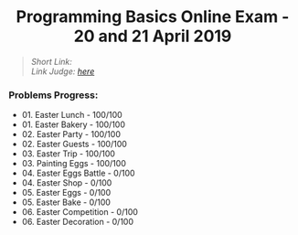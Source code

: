 <h1 align="center">Programming Basics Online Exam - 20 and 21 April 2019</h1>

<blockquote>
    <i>
        Short Link: 
    </i>
    <br>
    <i>
        Link Judge: <a href="https://judge.softuni.bg/Contests/Practice/Index/1637#0">here</a>
    </i>
</blockquote>

<h3>Problems Progress:</h3>
<ul>
<li>
    01. Easter Lunch - 100/100
</li>

<li>
    01. Easter Bakery - 100/100
</li>

<li>
    02. Easter Party - 100/100
</li>

<li>
    02. Easter Guests - 100/100
</li>

<li>
    03. Easter Trip - 100/100
</li>

<li>
    03. Painting Eggs - 100/100
</li>

<li>
    04. Easter Eggs Battle - 0/100
</li>

<li>
    04. Easter Shop - 0/100
</li>

<li>
    05. Easter Eggs - 0/100
</li>

<li>
    05. Easter Bake - 0/100
</li>

<li>
    06. Easter Competition - 0/100
</li>

<li>
    06. Easter Decoration - 0/100
</li>
</ul>
